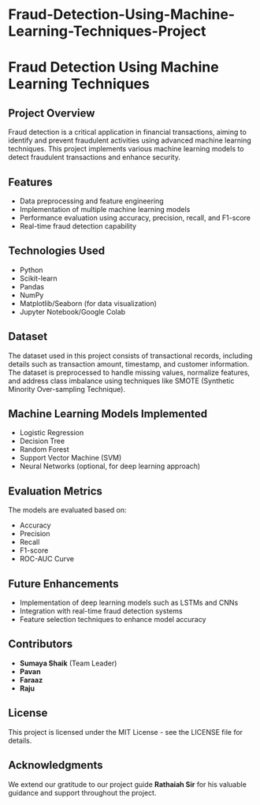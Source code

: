 # Fraud-Detection-Using-Machine-Learning-Techniques-Project


# Fraud Detection Using Machine Learning Techniques

## Project Overview

Fraud detection is a critical application in financial transactions, aiming to identify and prevent fraudulent activities using advanced machine learning techniques. This project implements various machine learning models to detect fraudulent transactions and enhance security.

## Features

- Data preprocessing and feature engineering
- Implementation of multiple machine learning models
- Performance evaluation using accuracy, precision, recall, and F1-score
- Real-time fraud detection capability

## Technologies Used

- Python
- Scikit-learn
- Pandas
- NumPy
- Matplotlib/Seaborn (for data visualization)
- Jupyter Notebook/Google Colab

## Dataset

The dataset used in this project consists of transactional records, including details such as transaction amount, timestamp, and customer information. The dataset is preprocessed to handle missing values, normalize features, and address class imbalance using techniques like SMOTE (Synthetic Minority Over-sampling Technique).

## Machine Learning Models Implemented

- Logistic Regression
- Decision Tree
- Random Forest
- Support Vector Machine (SVM)
- Neural Networks (optional, for deep learning approach)

## Evaluation Metrics

The models are evaluated based on:

- Accuracy
- Precision
- Recall
- F1-score
- ROC-AUC Curve

## Future Enhancements

- Implementation of deep learning models such as LSTMs and CNNs
- Integration with real-time fraud detection systems
- Feature selection techniques to enhance model accuracy

## Contributors

- **Sumaya Shaik** (Team Leader)
- **Pavan**
- **Faraaz**
- **Raju**

## License

This project is licensed under the MIT License - see the LICENSE file for details.

## Acknowledgments

We extend our gratitude to our project guide **Rathaiah Sir** for his valuable guidance and support throughout the project.

